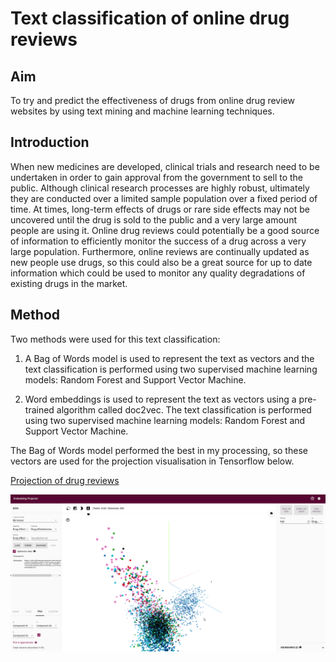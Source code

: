 # Text classification of online drug reviews
## Aim

To try and predict the effectiveness of drugs from online drug review websites by using text mining and machine learning techniques.

## Introduction

When new medicines are developed, clinical trials and research need to be undertaken in order to gain approval from the government to sell to the public. Although clinical research processes are highly robust, ultimately they are conducted over a limited sample population over a fixed period of time. At times, long-term effects of drugs or rare side effects may not be uncovered until the drug is sold to the public and a very large amount people are using it. Online drug reviews could potentially be a good source of information to efficiently monitor the success of a drug across a very large population. Furthermore, online reviews are continually updated as new people use drugs, so this could also be a great source for up to date information which could be used to monitor any quality degradations of existing drugs in the market.

## Method

Two methods were used for this text classification:

1. A Bag of Words model is used to represent the text as vectors and the text classification is performed using two supervised machine learning models: Random Forest and Support Vector Machine.

2. Word embeddings is used to represent the text as vectors using a pre-trained algorithm called doc2vec. The text classification is performed using two supervised machine learning models: Random Forest and Support Vector Machine.

The Bag of Words model performed the best in my processing, so these vectors are used for the projection visualisation in Tensorflow below.

<a href="http://projector.tensorflow.org/?config=https://gist.githubusercontent.com/myiwt/4f8324e830e14cc1b5032e4b2e486aed/raw/295f328c767ff323ec8a67f78898a5f44eb795a1/embedding_projector_config.json" target="_blank">Projection of drug reviews</a>
 
  
![link to demo video](./EmbeddingProjectionDemo.gif)
